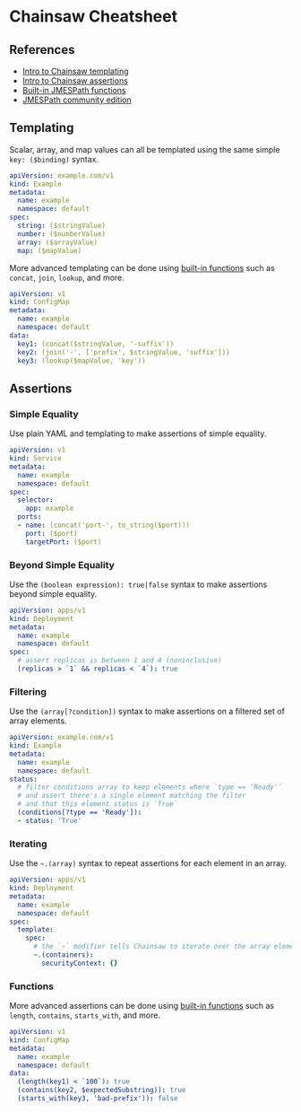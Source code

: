 # Chainsaw Cheatsheet

## References

* [Intro to Chainsaw templating](https://kyverno.github.io/chainsaw/latest/quick-start/resource-templating/)
* [Intro to Chainsaw assertions](https://kyverno.github.io/chainsaw/latest/quick-start/assertion-trees/)
* [Built-in JMESPath functions](https://kyverno.github.io/chainsaw/latest/reference/jp/functions/)
* [JMESPath community edition](https://jmespath.site/)

## Templating

Scalar, array, and map values can all be templated using the same simple `key: ($binding)` syntax.

```yaml
apiVersion: example.com/v1
kind: Example
metadata:
  name: example
  namespace: default
spec:
  string: ($stringValue)
  number: ($numberValue)
  array: ($arrayValue)
  map: ($mapValue)
```

More advanced templating can be done using
[built-in functions](https://kyverno.github.io/chainsaw/latest/reference/jp/functions/)
such as `concat`, `join`, `lookup`, and more.

```yaml
apiVersion: v1
kind: ConfigMap
metadata:
  name: example
  namespace: default
data:
  key1: (concat($stringValue, '-suffix'))
  key2: (join('-', ['prefix', $stringValue, 'suffix']))
  key3: (lookup($mapValue, 'key'))
```

## Assertions

### Simple Equality

Use plain YAML and templating to make assertions of simple equality.

```yaml
apiVersion: v1
kind: Service
metadata:
  name: example
  namespace: default
spec:
  selector:
    app: example
  ports:
  - name: (concat('port-', to_string($port)))
    port: ($port)
    targetPort: ($port)
```

### Beyond Simple Equality

Use the `(boolean expression): true|false` syntax to make assertions beyond simple equality.

```yaml
apiVersion: apps/v1
kind: Deployment
metadata:
  name: example
  namespace: default
spec:
  # assert replicas is between 1 and 4 (noninclusive)
  (replicas > `1` && replicas < `4`): true
```

### Filtering

Use the `(array[?condition])` syntax to make assertions on a filtered set of array elements.

```yaml
apiVersion: example.com/v1
kind: Example
metadata:
  name: example
  namespace: default
status:
  # filter conditions array to keep elements where `type == 'Ready'`
  # and assert there's a single element matching the filter
  # and that this element status is `True`
  (conditions[?type == 'Ready']):
  - status: 'True'
```

### Iterating

Use the `~.(array)` syntax to repeat assertions for each element in an array.

```yaml
apiVersion: apps/v1
kind: Deployment
metadata:
  name: example
  namespace: default
spec:
  template:
    spec:
      # the `~` modifier tells Chainsaw to iterate over the array elements
      ~.(containers):
        securityContext: {}
```

### Functions

More advanced assertions can be done using
[built-in functions](https://kyverno.github.io/chainsaw/latest/reference/jp/functions/)
such as `length`, `contains`, `starts_with`, and more.

```yaml
apiVersion: v1
kind: ConfigMap
metadata:
  name: example
  namespace: default
data:
  (length(key1) < `100`): true
  (contains(key2, $expectedSubstring)): true
  (starts_with(key3, 'bad-prefix')): false
```
